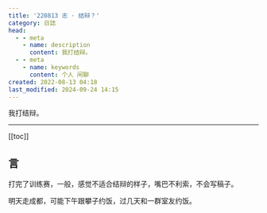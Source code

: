 ```yaml
---
title: '220813 志 · 结辩？'
category: 日誌
head:
  - - meta
    - name: description
      content: 我打结辩。
  - - meta
    - name: keywords
      content: 个人 闲聊
created: 2022-08-13 04:18
last_modified: 2024-09-24 14:15
---
```


我打结辩。

---

[[toc]]

## 言

打完了训练赛，一般，感觉不适合结辩的样子，嘴巴不利索，不会写稿子。

明天走成都，可能下午跟攀子约饭，过几天和一群室友约饭。
